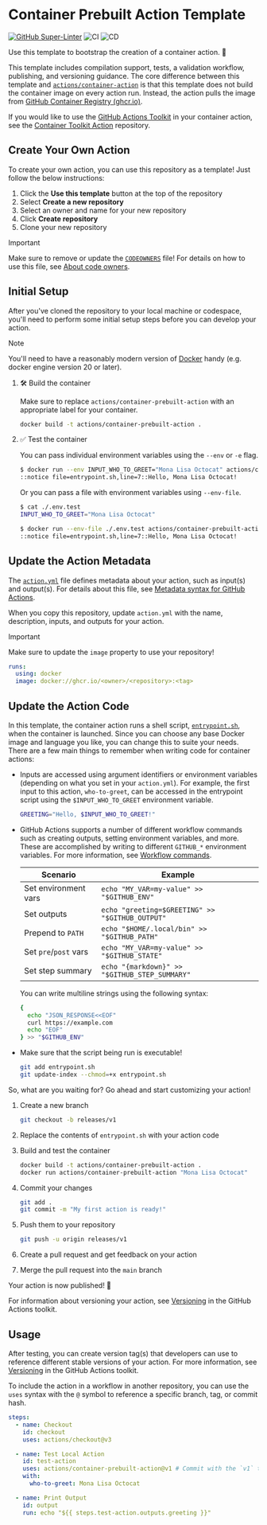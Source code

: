 # Container Prebuilt Action Template

[![GitHub Super-Linter](https://github.com/actions/container-prebuilt-action/actions/workflows/linter.yml/badge.svg)](https://github.com/super-linter/super-linter)
![CI](https://github.com/actions/container-prebuilt-action/actions/workflows/ci.yml/badge.svg)
![CD](https://github.com/actions/container-prebuilt-action/actions/workflows/cd.yml/badge.svg)

Use this template to bootstrap the creation of a container action. :rocket:

This template includes compilation support, tests, a validation workflow,
publishing, and versioning guidance. The core difference between this template
and [`actions/container-action`](https://github.com/actions/container-action) is
that this template does not build the container image on every action run.
Instead, the action pulls the image from
[GitHub Container Registry (ghcr.io)](https://docs.github.com/en/packages/working-with-a-github-packages-registry/working-with-the-container-registry).

If you would like to use the
[GitHub Actions Toolkit](https://github.com/actions/toolkit) in your container
action, see the
[Container Toolkit Action](https://github.com/actions/container-toolkit-action)
repository.

## Create Your Own Action

To create your own action, you can use this repository as a template! Just
follow the below instructions:

1. Click the **Use this template** button at the top of the repository
1. Select **Create a new repository**
1. Select an owner and name for your new repository
1. Click **Create repository**
1. Clone your new repository

> [!IMPORTANT]
>
> Make sure to remove or update the [`CODEOWNERS`](./CODEOWNERS) file! For
> details on how to use this file, see
> [About code owners](https://docs.github.com/en/repositories/managing-your-repositorys-settings-and-features/customizing-your-repository/about-code-owners).

## Initial Setup

After you've cloned the repository to your local machine or codespace, you'll
need to perform some initial setup steps before you can develop your action.

> [!NOTE]
>
> You'll need to have a reasonably modern version of
> [Docker](https://www.docker.com/get-started/) handy (e.g. docker engine
> version 20 or later).

1. :hammer_and_wrench: Build the container

   Make sure to replace `actions/container-prebuilt-action` with an appropriate
   label for your container.

   ```bash
   docker build -t actions/container-prebuilt-action .
   ```

1. :white_check_mark: Test the container

   You can pass individual environment variables using the `--env` or `-e` flag.

   ```bash
   $ docker run --env INPUT_WHO_TO_GREET="Mona Lisa Octocat" actions/container-prebuilt-action
   ::notice file=entrypoint.sh,line=7::Hello, Mona Lisa Octocat!
   ```

   Or you can pass a file with environment variables using `--env-file`.

   ```bash
   $ cat ./.env.test
   INPUT_WHO_TO_GREET="Mona Lisa Octocat"

   $ docker run --env-file ./.env.test actions/container-prebuilt-action
   ::notice file=entrypoint.sh,line=7::Hello, Mona Lisa Octocat!
   ```

## Update the Action Metadata

The [`action.yml`](action.yml) file defines metadata about your action, such as
input(s) and output(s). For details about this file, see
[Metadata syntax for GitHub Actions](https://docs.github.com/en/actions/creating-actions/metadata-syntax-for-github-actions).

When you copy this repository, update `action.yml` with the name, description,
inputs, and outputs for your action.

> [!IMPORTANT]
>
> Make sure to update the `image` property to use your repository!
>
> ```yaml
> runs:
>   using: docker
>   image: docker://ghcr.io/<owner>/<repository>:<tag>
> ```

## Update the Action Code

In this template, the container action runs a shell script,
[`entrypoint.sh`](./entrypoint.sh), when the container is launched. Since you
can choose any base Docker image and language you like, you can change this to
suite your needs. There are a few main things to remember when writing code for
container actions:

- Inputs are accessed using argument identifiers or environment variables
  (depending on what you set in your `action.yml`). For example, the first input
  to this action, `who-to-greet`, can be accessed in the entrypoint script using
  the `$INPUT_WHO_TO_GREET` environment variable.

  ```bash
  GREETING="Hello, $INPUT_WHO_TO_GREET!"
  ```

- GitHub Actions supports a number of different workflow commands such as
  creating outputs, setting environment variables, and more. These are
  accomplished by writing to different `GITHUB_*` environment variables. For
  more information, see
  [Workflow commands](https://docs.github.com/en/actions/using-workflows/workflow-commands-for-github-actions).

  | Scenario              | Example                                         |
  | --------------------- | ----------------------------------------------- |
  | Set environment vars  | `echo "MY_VAR=my-value" >> "$GITHUB_ENV"`       |
  | Set outputs           | `echo "greeting=$GREETING" >> "$GITHUB_OUTPUT"` |
  | Prepend to `PATH`     | `echo "$HOME/.local/bin" >> "$GITHUB_PATH"`     |
  | Set `pre`/`post` vars | `echo "MY_VAR=my-value" >> "$GITHUB_STATE"`     |
  | Set step summary      | `echo "{markdown}" >> "$GITHUB_STEP_SUMMARY"`   |

  You can write multiline strings using the following syntax:

  ```bash
  {
    echo "JSON_RESPONSE<<EOF"
    curl https://example.com
    echo "EOF"
  } >> "$GITHUB_ENV"
  ```

- Make sure that the script being run is executable!

  ```bash
  git add entrypoint.sh
  git update-index --chmod=+x entrypoint.sh
  ```

So, what are you waiting for? Go ahead and start customizing your action!

1. Create a new branch

   ```bash
   git checkout -b releases/v1
   ```

1. Replace the contents of `entrypoint.sh` with your action code
1. Build and test the container

   ```bash
   docker build -t actions/container-prebuilt-action .
   docker run actions/container-prebuilt-action "Mona Lisa Octocat"
   ```

1. Commit your changes

   ```bash
   git add .
   git commit -m "My first action is ready!"
   ```

1. Push them to your repository

   ```bash
   git push -u origin releases/v1
   ```

1. Create a pull request and get feedback on your action
1. Merge the pull request into the `main` branch

Your action is now published! :rocket:

For information about versioning your action, see
[Versioning](https://github.com/actions/toolkit/blob/master/docs/action-versioning.md)
in the GitHub Actions toolkit.

## Usage

After testing, you can create version tag(s) that developers can use to
reference different stable versions of your action. For more information, see
[Versioning](https://github.com/actions/toolkit/blob/master/docs/action-versioning.md)
in the GitHub Actions toolkit.

To include the action in a workflow in another repository, you can use the
`uses` syntax with the `@` symbol to reference a specific branch, tag, or commit
hash.

```yaml
steps:
  - name: Checkout
    id: checkout
    uses: actions/checkout@v3

  - name: Test Local Action
    id: test-action
    uses: actions/container-prebuilt-action@v1 # Commit with the `v1` tag
    with:
      who-to-greet: Mona Lisa Octocat

  - name: Print Output
    id: output
    run: echo "${{ steps.test-action.outputs.greeting }}"
```
